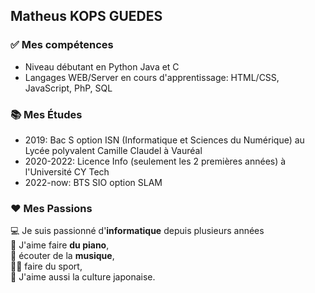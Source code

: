 ## Matheus KOPS GUEDES

### ✅ Mes compétences
* Niveau débutant en Python Java et C
* Langages WEB/Server en cours d'apprentissage: HTML/CSS, JavaScript, PhP, SQL  

### 📚 Mes Études
* 2019: Bac S option ISN (Informatique et Sciences du Numérique) au Lycée polyvalent Camille Claudel à Vauréal
* 2020-2022: Licence Info (seulement les 2 premières années) à l'Université CY Tech
* 2022-now: BTS SIO option SLAM

### ❤ Mes Passions
💻 Je suis passionné d'**informatique** depuis plusieurs années  
🎹 J'aime faire **du piano**,  
🎵 écouter de la **musique**,  
🏋️‍♀️ faire du sport,  
👹 J'aime aussi la culture japonaise.  
